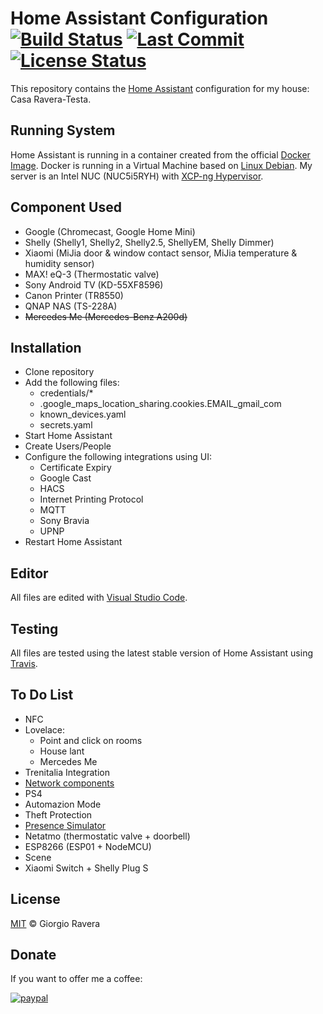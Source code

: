 # Home Assistant Configuration [![Build Status](https://api.travis-ci.org/xraver/homeassistant.svg?branch=master)](https://travis-ci.org/github/xraver/homeassistant) [![Last Commit](https://img.shields.io/github/last-commit/xraver/homeassistant)](https://github.com/xraver/homeassistant/commits/master) [![License Status](https://img.shields.io/github/license/xraver/homeassistant)](https://github.com/xraver/homeassistant/blob/master/LICENSE)
This repository contains the [Home Assistant](https://www.home-assistant.io/) configuration for my house: Casa Ravera-Testa.

## Running System
Home Assistant is running in a container created from the official [Docker Image](https://hub.docker.com/r/homeassistant/home-assistant).
Docker is running in a Virtual Machine based on [Linux Debian](https://www.debian.org/).
My server is an Intel NUC (NUC5i5RYH) with [XCP-ng Hypervisor](https://xcp-ng.org/).

## Component Used
* Google (Chromecast, Google Home Mini)
* Shelly (Shelly1, Shelly2, Shelly2.5, ShellyEM, Shelly Dimmer)
* Xiaomi (MiJia door & window contact sensor, MiJia temperature & humidity sensor)
* MAX! eQ-3 (Thermostatic valve)
* Sony Android TV (KD-55XF8596)
* Canon Printer (TR8550)
* QNAP NAS (TS-228A)
* ~~Mercedes Me (Mercedes-Benz A200d)~~

## Installation
* Clone repository
* Add the following files:
  * credentials/*
  * .google_maps_location_sharing.cookies.EMAIL_gmail_com
  * known_devices.yaml
  * secrets.yaml
* Start Home Assistant
* Create Users/People
* Configure the following integrations using UI:
  * Certificate Expiry
  * Google Cast
  * HACS
  * Internet Printing Protocol 
  * MQTT
  * Sony Bravia
  * UPNP
* Restart Home Assistant

## Editor
All files are edited with [Visual Studio Code](https://code.visualstudio.com/).

## Testing
All files are tested using the latest stable version of Home Assistant using [Travis](https://travis-ci.com/github/xraver/homeassistant).

## To Do List
* NFC
* Lovelace:
   - Point and click on rooms
   - House lant
   - Mercedes Me
* Trenitalia Integration
* [Network components](https://community.home-assistant.io/t/need-help-with-sensor-icon-color-based-on-state/49292)
* PS4
* Automazion Mode
* Theft Protection
* [Presence Simulator](https://indomus.it/progetti/simulare-automaticamente-la-presenza-in-casa-tramite-la-domotica-home-assistant/)
* Netatmo (thermostatic valve + doorbell)
* ESP8266 (ESP01 + NodeMCU)
* Scene
* Xiaomi Switch + Shelly Plug S

## License
[MIT](http://opensource.org/licenses/MIT) © Giorgio Ravera

## Donate
If you want to offer me a coffee:

[![paypal](https://www.paypalobjects.com/en_US/IT/i/btn/btn_donateCC_LG.gif)](https://www.paypal.com/cgi-bin/webscr?cmd=_donations&business=giorgio.ravera%40gmail.com&currency_code=EUR)
